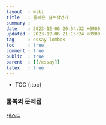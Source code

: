 ```yaml
---
layout  : wiki
title   : 롬복은 필수적인가
summary : 
date    : 2023-12-06 20:54:32 +0900
updated : 2023-12-06 21:15:24 +0900
tag     : essay lombok
toc     : true
comment : true
public  : true
parent  : [[/essay]]
latex   : true
---
```

* TOC
{:toc}


### 롬복의 문제점

테스트